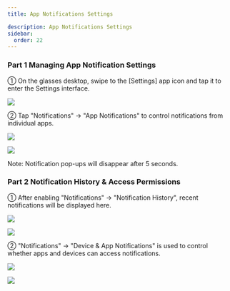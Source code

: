 ```yaml
---
title: App Notifications Settings

description: App Notifications Settings
sidebar:
  order: 22
---
```


### Part 1 Managing App Notification Settings

① On the glasses desktop, swipe to the \[Settings] app icon and tap it to enter the Settings interface.

![](public/images/air3/app-notifications-1.png)

② Tap "Notifications" → "App Notifications" to control notifications from individual apps.

![](public/images/air3/app-notifications-2.png)

![](public/images/air3/app-notifications-3.png)

Note: Notification pop-ups will disappear after 5 seconds.

### Part 2 Notification History & Access Permissions

① After enabling "Notifications" → "Notification History", recent notifications will be displayed here.

![](public/images/air3/app-notifications-4.png)

![](public/images/air3/app-notifications-5.png)

② "Notifications" → "Device & App Notifications" is used to control whether apps and devices can access notifications.

![](public/images/air3/app-notifications-6.png)

![](public/images/air3/app-notifications-7.png)















